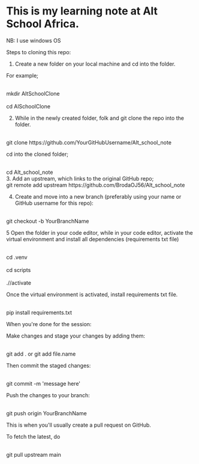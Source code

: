 # This is my learning note at Alt School Africa.

NB: I use windows OS

Steps to cloning this repo:


1. Create a new folder on your local machine and cd into the folder.

For example; 

<br>
mkdir AltSchoolClone
<br/>

<br>
cd AlSchoolClone
<br/>

2. While in the newly created folder, folk and git clone the repo into the folder.

<br>
git clone https://github.com/YourGitHubUsername/Alt_school_note
<br/>

cd  into the cloned folder;

<br>
cd Alt_school_note 
<br/>
3. Add an upstream, which links to the original GitHub repo;

<br>
git remote add upstream https://github.com/BrodaOJ56/Alt_school_note
<br/>

4. Create and move into a new branch (preferably using your name or GitHub username for this repo):

<br>
git checkout -b YourBranchName
<br/>

5 Open the folder in your code editor, while in your code editor, activate the virtual environment and install all dependencies (requirements txt file)

<br>
cd .venv
<br/>

<br>
cd scripts
<br/>

<br>
.//activate
<br/>


Once the virtual environment is activated, install requirements txt file.

<br>
pip install requirements.txt
<br/>


When you're done for the session:

Make changes and stage your changes by adding them:

<br>
git add . or git add file.name
<br/>


Then commit the staged changes:

<br>
git commit -m 'message here'
<br/>


Push the changes to your branch:

<br>
git push origin YourBranchName
<br/>

This is when you'll usually create a pull request on GitHub.


To fetch the latest, do 

<br>
git pull upstream main
<br/>
